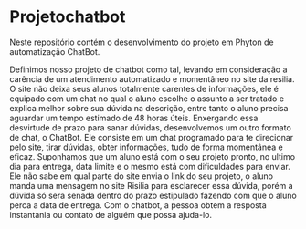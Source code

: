 # Projetochatbot
Neste repositório contém o desenvolvimento do projeto em Phyton de automatização ChatBot. 

Definimos nosso projeto de chatbot como tal, levando em consideração a carência de um atendimento automatizado e momentâneo no site da resilia. O site não deixa seus alunos totalmente carentes de informações, ele é equipado com um chat no qual o aluno escolhe o assunto a ser tratado e explica melhor sobre sua dúvida na descrição, entre tanto o aluno precisa aguardar um tempo estimado de 48 horas úteis. Enxergando essa desvirtude de prazo para sanar dúvidas, desenvolvemos um outro formato de chat, o ChatBot.
Ele consiste em um chat programado para te direcionar pelo site, tirar dúvidas, obter informações, tudo de forma momentânea e eficaz.
Suponhamos que um aluno está com o seu projeto pronto, no ultimo dia para entrega, data limite e o mesmo está com dificuldades para enviar. Ele não sabe em qual parte do site envia o link do seu projeto, o aluno manda uma mensagem no site Risilia para esclarecer essa dúvida, porém a dúvida só sera senada dentro do prazo estipulado fazendo com que o aluno perca a data de entrega.
Com o chatbot, a pessoa obtem a resposta instantania ou contato de alguém que possa ajuda-lo.
